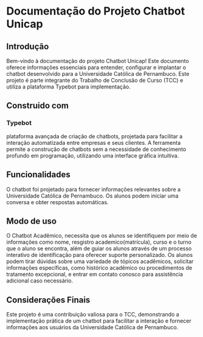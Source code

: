 # Documentação do Projeto Chatbot Unicap

## Introdução

Bem-vindo à documentação do projeto Chatbot Unicap! Este documento oferece informações essenciais para entender, configurar e implantar o chatbot desenvolvido para a Universidade Católica de Pernambuco. Este projeto é parte integrante do Trabalho de Conclusão de Curso (TCC) e utiliza a plataforma Typebot para implementação.

## Construido com
### Typebot
plataforma avançada de criação de chatbots, projetada para facilitar a interação automatizada entre empresas e seus clientes. A ferramenta permite a construção de chatbots sem a necessidade de conhecimento profundo em programação, utilizando uma interface gráfica intuitiva.

## Funcionalidades

O chatbot foi projetado para fornecer informações relevantes sobre a Universidade Católica de Pernambuco. Os alunos podem iniciar uma conversa e obter respostas automáticas.

## Modo de uso

O Chatbot Acadêmico, necessita que os alunos se identifiquem por meio de informações como nome, resgistro academico(matrícula), curso e o turno que o aluno se encontra, além de guiar os alunos através de um processo interativo de identificação para oferecer suporte personalizado. Os alunos podem tirar dúvidas sobre uma variedade de tópicos acadêmicos, solicitar informações específicas, como histórico acadêmico ou procedimentos de tratamento excepcional, e entrar em contato conosco para assistência adicional caso necessário.

## Considerações Finais

Este projeto é uma contribuição valiosa para o TCC, demonstrando a implementação prática de um chatbot para facilitar a interação e fornecer informações aos usuários da Universidade Católica de Pernambuco.
